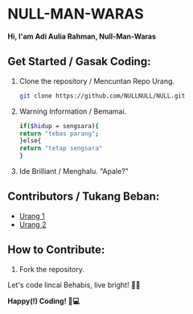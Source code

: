 # NULL-MAN-WARAS

**Hi, I'am Adi Aulia Rahman, Null-Man-Waras**

## Get Started / Gasak Coding:

1. Clone the repository / Mencuntan Repo Urang.
   ```bash
   git clone https://github.com/NULLNULL/NULL.git
   ```

2. Warning Information / Bemamai.
    ```bash
   if($hidup = sengsara){
    return "tebas parang";
    }else{
    return "tetap sengsara"
    }
   ```

4. Ide Brilliant / Menghalu.
   "Apale?"

## Contributors / Tukang Beban:

- [Urang 1](link_to_profile)
- [Urang 2](link_to_profile)

## How to Contribute:
1. Fork the repository.

Let's code lincai Behabis, live bright! 🌟✨

**Happy(!) Coding! 🚀💻**
